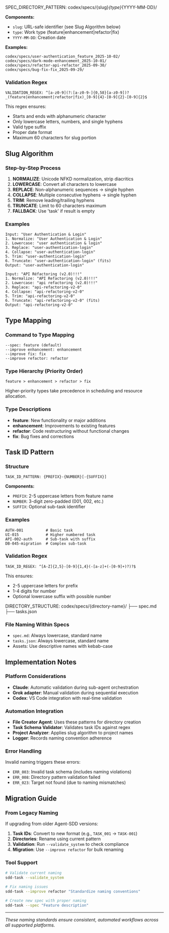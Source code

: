 SPEC_DIRECTORY_PATTERN: codex/specs/{slug}_{type}_{YYYY-MM-DD}/

**Components:**
- `slug`: URL-safe identifier (see Slug Algorithm below)
- `type`: Work type (feature|enhancement|refactor|fix)
- `YYYY-MM-DD`: Creation date

**Examples:**
```
codex/specs/user-authentication_feature_2025-10-02/
codex/specs/dark-mode-enhancement_2025-10-01/
codex/specs/refactor-api-refactor_2025-09-30/
codex/specs/bug-fix-fix_2025-09-29/
```

### Validation Regex
```
VALIDATION_REGEX: ^[a-z0-9](?:[a-z0-9-]{0,58}[a-z0-9])?_(feature|enhancement|refactor|fix)_[0-9]{4}-[0-9]{2}-[0-9]{2}$
```

This regex ensures:
- Starts and ends with alphanumeric character
- Only lowercase letters, numbers, and single hyphens
- Valid type suffix
- Proper date format
- Maximum 60 characters for slug portion

## Slug Algorithm

### Step-by-Step Process
1. **NORMALIZE**: Unicode NFKD normalization, strip diacritics
2. **LOWERCASE**: Convert all characters to lowercase
3. **REPLACE**: Non-alphanumeric sequences → single hyphen
4. **COLLAPSE**: Multiple consecutive hyphens → single hyphen
5. **TRIM**: Remove leading/trailing hyphens
6. **TRUNCATE**: Limit to 60 characters maximum
7. **FALLBACK**: Use 'task' if result is empty

### Examples
```
Input: "User Authentication & Login"
1. Normalize: "User Authentication & Login"
2. Lowercase: "user authentication & login"
3. Replace: "user-authentication-login"
4. Collapse: "user-authentication-login"
5. Trim: "user-authentication-login"
6. Truncate: "user-authentication-login" (fits)
Output: "user-authentication-login"

Input: "API Réfactoring (v2.0)!!!"
1. Normalize: "API Refactoring (v2.0)!!!"
2. Lowercase: "api refactoring (v2.0)!!!"
3. Replace: "api-refactoring-v2-0"
4. Collapse: "api-refactoring-v2-0"
5. Trim: "api-refactoring-v2-0"
6. Truncate: "api-refactoring-v2-0" (fits)
Output: "api-refactoring-v2-0"
```

## Type Mapping

### Command to Type Mapping
```
--spec: feature (default)
--improve enhancement: enhancement
--improve fix: fix
--improve refactor: refactor
```

### Type Hierarchy (Priority Order)
```
feature > enhancement > refactor > fix
```
Higher-priority types take precedence in scheduling and resource allocation.

### Type Descriptions
- **feature**: New functionality or major additions
- **enhancement**: Improvements to existing features
- **refactor**: Code restructuring without functional changes
- **fix**: Bug fixes and corrections

## Task ID Pattern

### Structure
```
TASK_ID_PATTERN: {PREFIX}-{NUMBER}[-{SUFFIX}]
```

**Components:**
- `PREFIX`: 2-5 uppercase letters from feature name
- `NUMBER`: 3-digit zero-padded (001, 002, etc.)
- `SUFFIX`: Optional sub-task identifier

### Examples
```
AUTH-001          # Basic task
UI-015            # Higher numbered task
API-002-auth      # Sub-task with suffix
DB-045-migration  # Complex sub-task
```

### Validation Regex
```
TASK_ID_REGEX: ^[A-Z]{2,5}-[0-9]{1,4}(-[a-z]+(-[0-9]+)?)?$
```

This ensures:
- 2-5 uppercase letters for prefix
- 1-4 digits for number
- Optional lowercase suffix with possible number

DIRECTORY_STRUCTURE:
codex/specs/{directory-name}/
├── spec.md
├── tasks.json

### File Naming Within Specs
- `spec.md`: Always lowercase, standard name
- `tasks.json`: Always lowercase, standard name
- Assets: Use descriptive names with kebab-case

## Implementation Notes

### Platform Considerations
- **Claude**: Automatic validation during sub-agent orchestration
- **Grok adapter**: Manual validation during sequential execution
- **Codex**: VS Code integration with real-time validation

### Automation Integration
- **File Creator Agent**: Uses these patterns for directory creation
- **Task Schema Validator**: Validates task IDs against regex
- **Project Analyzer**: Applies slug algorithm to project names
- **Logger**: Records naming convention adherence

### Error Handling
Invalid naming triggers these errors:
- `ERR_003`: Invalid task schema (includes naming violations)
- `ERR_008`: Directory pattern validation failed
- `ERR_023`: Target not found (due to naming mismatches)

## Migration Guide

### From Legacy Naming
If upgrading from older Agent-SDD versions:

1. **Task IDs**: Convert to new format (e.g., `TASK_001` → `TASK-001`)
2. **Directories**: Rename using current pattern
3. **Validation**: Run `--validate_system` to check compliance
4. **Migration**: Use `--improve refactor` for bulk renaming

### Tool Support
```bash
# Validate current naming
sdd-task --validate_system

# Fix naming issues
sdd-task --improve refactor "Standardize naming conventions"

# Create new spec with proper naming
sdd-task --spec "Feature description"
```

---

*These naming standards ensure consistent, automated workflows across all supported platforms.*
